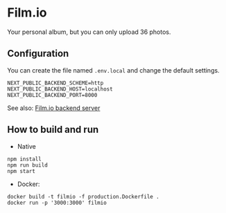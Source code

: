 # Film.io
Your personal album, but you can only upload 36 photos.

## Configuration
You can create the file named `.env.local` and change the default settings.
```
NEXT_PUBLIC_BACKEND_SCHEME=http
NEXT_PUBLIC_BACKEND_HOST=localhost
NEXT_PUBLIC_BACKEND_PORT=8000
```
See also: [Film.io backend server](https://github.com/ordinary-dev/filmio-backend)

## How to build and run
* Native
```
npm install
npm run build
npm start
```
* Docker:
```
docker build -t filmio -f production.Dockerfile .
docker run -p '3000:3000' filmio
```
